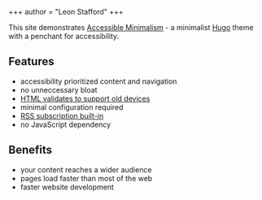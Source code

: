 +++
author = "Leon Stafford"
+++

This site demonstrates [Accessible Minimalism](https://github.com/leonstafford/accessible-minimalism-hugo-theme) - a minimalist [Hugo](https://gohugo.io) theme with a penchant for accessibility.

## Features

 - accessibility prioritized content and navigation
 - no unneccessary bloat
 - [HTML validates to support old devices](/features/xhtml-strict/)
 - minimal configuration required
 - [RSS subscription built-in](/index.xml)
 - no JavaScript dependency

## Benefits

 - your content reaches a wider audience
 - pages load faster than most of the web
 - faster website development
